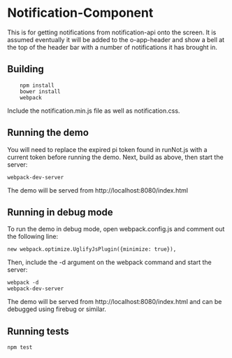 # Notification-Component

This is for getting notifications from notification-api onto the screen.  It is assumed eventually it will be added to the o-app-header and show a bell at the top of the header bar with a number of notifications it has brought in.

## Building

```
	npm install
	bower install
	webpack
```

Include the notification.min.js file as well as notification.css.

## Running the demo

You will need to replace the expired pi token found in runNot.js with a current token before running the demo.
Next, build as above, then start the server:

```
webpack-dev-server
```
The demo will be served from http://localhost:8080/index.html

## Running in debug mode

To run the demo in debug mode, open webpack.config.js and comment out the following line:

```
new webpack.optimize.UglifyJsPlugin({minimize: true}),
```

Then, include the -d argument on the webpack command and start the server:

```
webpack -d
webpack-dev-server
```

The demo will be served from http://localhost:8080/index.html and can be debugged using firebug or similar.

## Running tests
```
npm test
```

